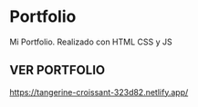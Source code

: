 # Portfolio
Mi Portfolio. Realizado con HTML CSS y JS

## VER PORTFOLIO
https://tangerine-croissant-323d82.netlify.app/
